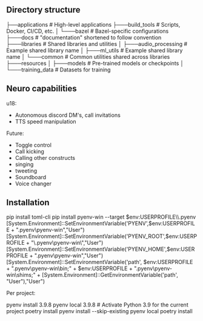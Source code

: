 ## Directory structure

├──applications           # High-level applications
├───build_tools           # Scripts, Docker, CI/CD, etc.
│   └───bazel             # Bazel-specific configurations
├───docs                  # "documentation" shortened to follow convention
├───libraries             # Shared libraries and utilities
│   ├───audio_processing  # Example shared library name
│   ├───ml_utils          # Example shared library name
│   └───common            # Common utilities shared across libraries
├───resources
│   ├───models            # Pre-trained models or checkpoints
│   └───training_data     # Datasets for training


## Neuro capabilities

u18:
* Autonomous discord DM's, call invitations
* TTS speed manipulation

Future:
* Toggle control
* Call kicking
* Calling other constructs
* singing
* tweeting
* Soundboard
* Voice changer

## Installation

pip install toml-cli
pip install pyenv-win --target $env:USERPROFILE\\.pyenv
[System.Environment]::SetEnvironmentVariable('PYENV',$env:USERPROFILE + "\.pyenv\pyenv-win\","User")
[System.Environment]::SetEnvironmentVariable('PYENV_ROOT',$env:USERPROFILE + "\.pyenv\pyenv-win\","User")
[System.Environment]::SetEnvironmentVariable('PYENV_HOME',$env:USERPROFILE + "\.pyenv\pyenv-win\","User")
[System.Environment]::SetEnvironmentVariable('path', $env:USERPROFILE + "\.pyenv\pyenv-win\bin;" + $env:USERPROFILE + "\.pyenv\pyenv-win\shims;" + [System.Environment]::GetEnvironmentVariable('path', "User"),"User")

Per project:

pyenv install 3.9.8
pyenv local 3.9.8  # Activate Python 3.9 for the current project
poetry install
pyenv install --skip-existing
pyenv local
poetry install